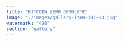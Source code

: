 ```yaml
---
title: "BITCOIN ZERO OBSOLETE"
image: "./images/gallery-item-391-03.jpg"
watermark: "420"
section: "gallery"
---
```

